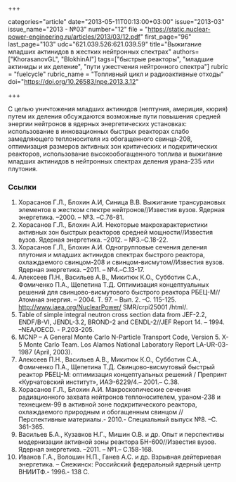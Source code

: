 +++

categories="article"
date="2013-05-11T00:13:00+03:00"
issue="2013-03"
issue_name="2013 - №03"
number="12"
file = "https://static.nuclear-power-engineering.ru/articles/2013/03/12.pdf"
first_page="96"
last_page="103"
udc="621.039.526:621.039.59"
title="Выжигание младших актинидов в жестких нейтронных спектрах"
authors=["KhorasanovGL", "BlokhinAI"]
tags=["быстрые реакторы", "младшие актиниды и их деление", "пути ужестчения нейтронного спектра"]
rubric = "fuelcycle"
rubric_name = "Топливный цикл и радиоактивные отходы"
doi="https://doi.org/10.26583/npe.2013.3.12"

+++

С целью уничтожения младших актинидов (нептуния, америция, кюрия) путем их деления обсуждаются возможные пути повышения средней энергии нейтронов в ядерных энергетических установках: использование в инновационных быстрых реакторах слабо замедляющего теплоносителя из обогащенного свинца-208, оптимизация размеров активных зон критических и подкритических реакторов, использование высокообогащенного топлива и выжигание младших актинидов в нейтронных спектрах деления урана-235 или плутония.

### Ссылки

1. Хорасанов Г.Л., Блохин А.И, Синица В.В. Выжигание трансурановых элементов в жестком спектре нейтронов//Известия вузов. Ядерная энергетика. –2000. – №3. –C.76-81.
2. Хорасанов Г.Л., Блохин А.И. Некоторые макрохарактеристики активных зон быстрых реакторов средней мощности//Известия вузов. Ядерная энергетика. –2012. – №3.–C.18-22.
3. Хорасанов Г.Л., Блохин А.И. Одногрупповые сечения деления плутония и младших актинидов спектрах быстрого реактора, охлаждаемого свинцом-208 и свинцом-висмутом//Известия вузов. Ядерная энергетика. –2011. – №4.–C.13-17.
4. Алексеев П.Н., Васильев А.В., Микитюк К.О., Субботин С.А., Фомиченко П.А., Щепетина Т.Д. Оптимизация концептуальных решений для свинцово-висмутового быстрого реактора РБЕЦ-М//Атомная энергия. – 2004. Т. 97. – Вып. 2. –С. 115-125. http://www.iaea.org/NuclearPower/ SMR/crpi25001 /html/.
5. Table of simple integral neutron cross section data from JEF-2.2, ENDF/B-VI, JENDL-3.2, BROND-2 and CENDL-2//JEF Report 14. – 1994. –NEA/OECD. - P.203-205.
6. MCNP – A General Monte Carlo N-Particle Transport Code, Version 5. X-5 Monte Carlo Team. Los Alamos National Laboratory Report LA-UR-03-1987 (April, 2003).
7. Алексеев П.Н., Васильев А.В., Микитюк К.О., Субботин С.А., Фомиченко П.А., Щепетина Т.Д. Свинцово-висмутовый быстрый реактор РБЕЦ-М: оптимизация концептуальных решений / Препринт «Курчатовский институт», ИАЭ-6229/4.– 2001.– С.38.
8. Хорасанов Г.Л., Блохин А.И. Макроскопические сечения радиационного захвата нейтронов теплоносителем, ураном-238 и технецием-99 в активной зоне подкритического реактора, охлаждаемого природным и обогащенным свинцом // Перспективные материалы.- 2010.- Специальный выпуск №8. –С. 361-365.
9. Васильев Б.А., Кузавков Н.Г., Мишин О.В. и др. Опыт и перспективы модернизации активной зоны реактора БН-600//Известия вузов. Ядерная энергетика. –2011. – №1.– C.158-168.
10. Иванов Г.А., Волошин Н.П., Ганев А.С. и др. Взрывная дейтериевая энергетика. – Снежинск: Российский федеральный ядерный центр ВНИИТФ.- 1996.- 138 С.